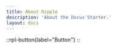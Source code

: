 ```yaml
---
title: About Ripple
description: 'About the Docus Starter.'
layout: docs
---
```


::rpl-button{label="Button"}
::
